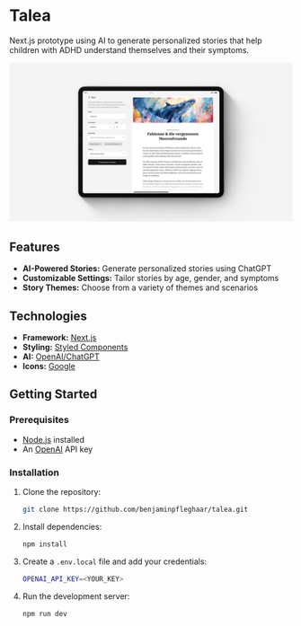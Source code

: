 # Talea

Next.js prototype using AI to generate personalized stories that help children with ADHD understand themselves and their symptoms.

![Mockup](./assets/mockup.jpg)

## Features

-   **AI-Powered Stories:** Generate personalized stories using ChatGPT
-   **Customizable Settings:** Tailor stories by age, gender, and symptoms
-   **Story Themes:** Choose from a variety of themes and scenarios

## Technologies

-   **Framework:** [Next.js](https://nextjs.org)
-   **Styling:** [Styled Components](https://styled-components.com/)
-   **AI:** [OpenAI/ChatGPT](https://openai.com/)
-   **Icons:** [Google](https://fonts.google.com/icons)

## Getting Started

### Prerequisites

-   [Node.js](https://nodejs.org) installed
-   An [OpenAI](https://openai.com/) API key

### Installation

1. Clone the repository:

    ```bash
    git clone https://github.com/benjaminpfleghaar/talea.git
    ```

2. Install dependencies:

    ```bash
    npm install
    ```

3. Create a `.env.local` file and add your credentials:

    ```bash
    OPENAI_API_KEY=<YOUR_KEY>
    ```

4. Run the development server:

    ```bash
    npm run dev
    ```
